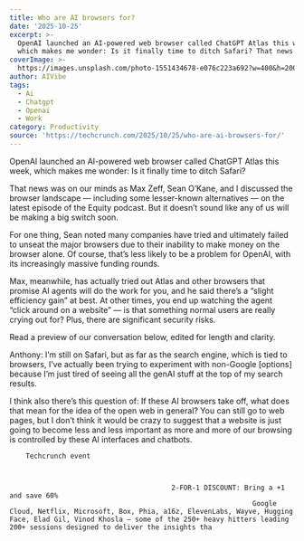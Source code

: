 ```yaml
---
title: Who are AI browsers for?
date: '2025-10-25'
excerpt: >-
  OpenAI launched an AI-powered web browser called ChatGPT Atlas this week,
  which makes me wonder: Is it finally time to ditch Safari? That news was on...
coverImage: >-
  https://images.unsplash.com/photo-1551434678-e076c223a692?w=400&h=200&fit=crop&auto=format
author: AIVibe
tags:
  - Ai
  - Chatgpt
  - Openai
  - Work
category: Productivity
source: 'https://techcrunch.com/2025/10/25/who-are-ai-browsers-for/'
---
```

OpenAI launched an AI-powered web browser called ChatGPT Atlas this week, which makes me wonder: Is it finally time to ditch Safari?

That news was on our minds as Max Zeff, Sean O’Kane, and I discussed the browser landscape — including some lesser-known alternatives — on the latest episode of the Equity podcast. But it doesn’t sound like any of us will be making a big switch soon.


	
	




	
	



For one thing, Sean noted many companies have tried and ultimately failed to unseat the major browsers due to their inability to make money on the browser alone. Of course, that’s less likely to be a problem for OpenAI, with its increasingly massive funding rounds.

Max, meanwhile, has actually tried out Atlas and other browsers that promise AI agents will do the work for you, and he said there’s a “slight efficiency gain” at best. At other times, you end up watching the agent “click around on a website” — is that something normal users are really crying out for? Plus, there are significant security risks.

Read a preview of our conversation below, edited for length and clarity.

Anthony: I’m still on Safari, but as far as the search engine, which is tied to browsers, I’ve actually been trying to experiment with non-Google [options] because I’m just tired of seeing all the genAI stuff at the top of my search results.

I think also there’s this question of: If these AI browsers take off, what does that mean for the idea of the open web in general? You can still go to web pages, but I don’t think it would be crazy to suggest that a website is just going to become less and less important as more and more of our browsing is controlled by these AI interfaces and chatbots.

	
		
					
		Techcrunch event
		
			
				
											2-FOR-1 DISCOUNT: Bring a +1 and save 60%
																Google Cloud, Netflix, Microsoft, Box, Phia, a16z, ElevenLabs, Wayve, Hugging Face, Elad Gil, Vinod Khosla — some of the 250+ heavy hitters leading 200+ sessions designed to deliver the insights tha
